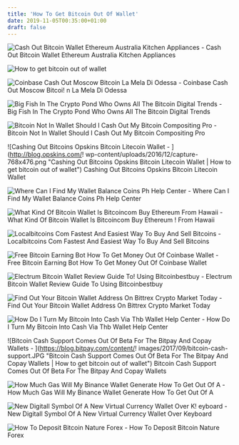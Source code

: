 ```yaml
---
title: 'How To Get Bitcoin Out Of Wallet'
date: 2019-11-05T00:35:00+01:00
draft: false
---
```


![Cash Out Bitcoin Wallet Ethereum Australia Kitchen Appliances - ](https://i2.wp.com/coin4world.com/wp-content/uploads/2018/03/1520246486_maxresdefault.jpg?fit\u003d1280,720\u0026ssl\u003d1 "Cash Out Bitcoin Wallet Ethereum Australia Kitchen Appliances | How to get bitcoin out of wallet") Cash Out Bitcoin Wallet Ethereum Australia Kitchen Appliances

![How to get bitcoin out of wallet](https://cdn-images-1.medium.com/max/1600/1*D7uEoGYWawCs0RXPOOwNtg.png "How to get bitcoin out of wallet") 

![Coinbase Cash Out Moscow Bitcoin La Mela Di Odessa - ](https://i2.wp.com/cryptopotato.com/wp-content/uploads/2018/11/coinbase_guide_buy_sell5-min.jpg?ssl\u003d1 "Coinbase Cash Out Moscow Bitcoin La Mela Di Odessa | How to get bitcoin out of wallet") Coinbase Cash Out Moscow Bitcoi! n La Mela Di Odessa

![Big Fish In The Crypto Pond Who Owns All The Bitcoin Digital Trends - ](https://icdn2.digitaltrends.com/image/digitaltrends/largest-volume-of-bitcoin-in-a-wallet-march-12-2018-1902x831.jpg "Big Fish In The Crypto Pond Who Owns All The Bitcoin Digital Trends | How to get bitcoin out of wallet") Big Fish In The Crypto Pond Who Owns All The Bitcoin Digital Trends

![Bitcoin Not In Wallet Should I Cash Out My Bitcoin Compositing Pro - ](https://steemitimages.com/640x0/https://content.screencast.com/users/lukestokes/folders/Jing/media/6abe052a-06b8-4cd0-a1b0-8abab932ba4d/00003651.png "Bitcoin Not In Wallet Should I Cash Out My Bitcoin Compositing Pro | How to get bitcoin out of wallet") Bitcoin Not In Wallet Should I Cash Out My Bitcoin Compositing Pro

![Cashing Out Bitcoins Opskins Bitcoin Litecoin Wallet - ](http://blog.opskins.com/!   wp-content/uploads/2016/12/capture-768x476.png "Cashing Out Bitcoins Opskins Bitcoin Litecoin Wallet | How to get bitcoin out of wallet") Cashing Out Bitcoins Opskins Bitcoin Litecoin Wallet

![Where Can I Find My Wallet Balance Coins Ph Help Center - ](https://support.coins.ph/hc/article_attachments/360000310661/vvv.png "Where Can I Find My Wallet Balance Coins Ph Help Center | How to get bitcoin out of wallet") Where Can I Find My Wallet Balance Coins Ph Help Center

![What Kind Of Bitcoin Wallet Is Bitcoincom Buy Ethereum From Hawaii - ](https://steemitimages.com/0x0/https://s3.amazonaws.com/img.steemconnect.com/coininstant/39552524.png "What Kind Of Bitcoin Wallet Is Bitcoincom Buy Ethereum From Hawaii | How to get bitcoin out of wallet") What Kind Of Bitcoin Wallet Is Bitcoincom Buy Ethereum ! From Hawaii

![Localbitcoins Com Fastest And Easiest Way To Buy And Sell Bitcoins - ](https://localbitcoins.com/cached-static/img/guides/faq/howto_receive_001.4566bc14fff7.png "Localbitcoins Com Fastest And Easiest Way To Buy And Sell Bitcoins | How to get bitcoin out of wallet") Localbitcoins Com Fastest And Easiest Way To Buy And Sell Bitcoins

![Free Bitcoin Earning Bot How To Get Money Out Of Coinbase Wallet - ](https://i.ytimg.com/vi/Yn-lXFacG2I/maxresdefault.jpg "Free Bitcoin Earning Bot How To Get Money Out Of Coinbase Wallet | How to get bitcoin out of wallet") Free Bitcoin Earning Bot How To Get Money Out Of Coinbase Wallet

![Electrum Bitcoin Wallet Review Guide To!    Using Bitcoinbestbuy - ](https://bitcoinbestbuy.com/wp-content/uploads/2017/10/guide-to-the-electrum-bitcoin-wallet.png "Electrum Bitcoin Wallet Review Guide T!   o Using Bitcoinbestbuy | How to get bitcoin out of wallet") Electrum Bitcoin Wallet Review Guide To Using Bitcoinbestbuy

![Find Out Your Bitcoin Wallet Address On Bittrex Crypto Market Today - ](http://cryptomarkettoday.com/learn-crypto/wp-content/uploads/2017/11/bittrex-get-btc-address2.png "Find Out Your Bitcoin Wallet Address On Bittrex Crypto Market Today | How to get bitcoin out of wallet") Find Out Your Bitcoin Wallet Address On Bittrex Crypto Market Today

![How Do I Turn My Bitcoin Into Cash Via Thb Wallet Help Center - ](https://support.coins.co.th/hc/article_attachments/360016327971/11.png "How Do I Turn My Bitcoin Into Cash Via Thb Wallet Help Center | How to get bitcoin out of wallet") How Do I Turn My Bitcoin Into Cash Via Thb Wallet Help Center

![Bitcoin Cash Support Comes Out Of Beta For The Bitpay And Copay Wallets - ](https://blog.bitpay.com/content/!   images/2017/09/bitcoin-cash-support.JPG "Bitcoin Cash Support Comes Out Of Beta For The Bitpay And Copay Wallets | How to get bitcoin out of wallet") Bitcoin Cash Support Comes Out Of Beta For The Bitpay And Copay Wallets

![How Much Gas Will My Binance Wallet Generate How To Get Out Of A - ](https://www.icotokennews.com/wp-content/uploads/2018/04/Binance11.jpg "How Much Gas Will My Binance Wallet Generate How To Get Out Of A | How to get bitcoin out of wallet") How Much Gas Will My Binance Wallet Generate How To Get Out Of A

![New Digitall Symbol Of A New Virtual Currency Wallet Over K!   eyboard - ](https://c8.alamy.com/comp/T5KPYR/new-digitall-symbol-of-a-new-virtual-currency-wallet-over-keyboard-bitcoin-out-of-crypto-currency-T5KPYR.jpg "New Digitall Symbol Of A New Virtual Currency Wallet!    Over Keyboard | How to get bitcoin out of wallet") New Digitall Symbol Of A New Virtual Currency Wallet Over Keyboard

![How To Deposit Bitcoin Nature Forex - ](https://www.natureforex.com/wp-content/uploads/2017/11/images_guideline1.png "How To Deposit Bitcoin Nature Forex | How to get bitcoin out of wallet") How To Deposit Bitcoin Nature Forex